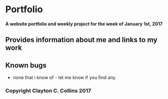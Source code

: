 # Portfolio

#### A website portfolio and weekly project for the week of January 1st, 2017

## Provides information about me and links to my work

## Known bugs
* none that i know of - let me know if you find any

### Copyright Clayton C. Collins 2017
